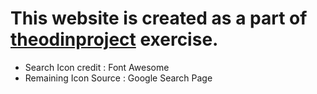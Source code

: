 # This website is created as a part of [theodinproject](https://www.theodinproject.com) exercise.

- Search Icon credit : Font Awesome
- Remaining Icon Source : Google Search Page
